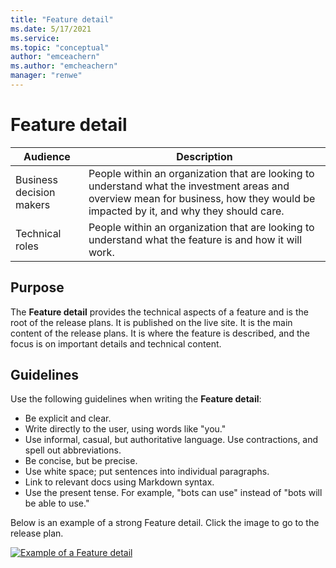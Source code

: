 ```yaml
---
title: "Feature detail"
ms.date: 5/17/2021
ms.service: 
ms.topic: "conceptual"
author: "emceachern"
ms.author: "emcheachern"
manager: "renwe"
---
```


# Feature detail

| Audience | Description |
|-------------|------------|
| Business decision makers | People within an organization that are looking to understand what the investment areas and overview mean for business, how they would be impacted by it, and why they should care. |
| Technical roles | People within an organization that are looking to understand what the feature is and how it will work. |

## Purpose
The **Feature detail** provides the technical aspects of a feature and is the root of the release plans. It is published on the live site. It is the main content of the release plans. It is where the feature is described, and the focus is on important details and technical content. 

## Guidelines
Use the following guidelines when writing the **Feature detail**:

* Be explicit and clear.
* Write directly to the user, using words like "you."
* Use informal, casual, but authoritative language. Use contractions, and spell out abbreviations.
* Be concise, but be precise.
* Use white space; put sentences into individual paragraphs.
* Link to relevant docs using Markdown syntax.
* Use the present tense. For example, "bots can use" instead of "bots will be able to use."

Below is an example of a strong Feature detail. Click the image to go to the release plan.  

[![Example of a Feature detail](release-plans/content-dev/media/featuredetail.png "Example of a Feature detail")](https://docs.microsoft.com/power-platform-release-plan/2021wave1/data-integration/sap-erp-connector-power-automate-power-apps)


